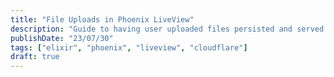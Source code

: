 ```yaml
---
title: "File Uploads in Phoenix LiveView"
description: "Guide to having user uploaded files persisted and served from R2 storage in Phoenix LiveView."
publishDate: "23/07/30"
tags: ["elixir", "phoenix", "liveview", "cloudflare"]
draft: true
---
```

